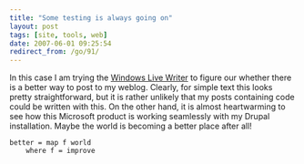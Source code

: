 ```yaml
---
title: "Some testing is always going on"
layout: post
tags: [site, tools, web]
date: 2007-06-01 09:25:54
redirect_from: /go/91/
---
```


In this case I am trying the [Windows Live Writer](http://get.live.com/betas/writer_betas)&nbsp;to figure our whether there is a better way to post to my weblog. Clearly, for simple text this looks pretty straightforward, but it is rather unlikely that my posts containing code could be written with this. On the other hand, it is almost heartwarming to see how this Microsoft product is working seamlessly with my Drupal installation. Maybe the world is becoming a better place after all!

    better = map f world
        where f = improve
